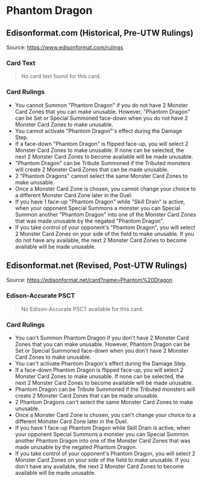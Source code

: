 # Phantom Dragon

## Edisonformat.com (Historical, Pre-UTW Rulings)

Source: https://www.edisonformat.com/rulings

### Card Text

> No card text found for this card.

### Card Rulings

*   You cannot Summon "Phantom Dragon" if you do not have 2 Monster Card Zones that you can make unusable. However, "Phantom Dragon" can be Set or Special Summoned face-down when you do not have 2 Monster Card Zones to make unusable.
*   You cannot activate "Phantom Dragon"'s effect during the Damage Step.
*   If a face-down "Phantom Dragon" is flipped face-up, you will select 2 Monster Card Zones to make unusable. If none can be selected, the next 2 Monster Card Zones to become available will be made unusable.
*   "Phantom Dragon" can be Tribute Summoned if the Tributed monsters will create 2 Monster Card Zones that can be made unusable.
*   2 "Phantom Dragons" cannot select the same Monster Card Zones to make unusable.
*   Once a Monster Card Zone is chosen, you cannot change your choice to a different Monster Card Zone later in the Duel.
*   If you have 1 face-up "Phantom Dragon" while "Skill Drain" is active, when your opponent Special Summons a monster you can Special Summon another "Phantom Dragon" into one of the Monster Card Zones that was made unusable by the negated "Phantom Dragon".
*   If you take control of your opponent's "Phantom Dragon", you will select 2 Monster Card Zones on your side of the field to make unusable. If you do not have any available, the next 2 Monster Card Zones to become available will be made unusable.

## Edisonformat.net (Revised, Post-UTW Rulings)

Source: https://edisonformat.net/card?name=Phantom%20Dragon

### Edison-Accurate PSCT

> No Edison-Accurate PSCT available for this card.

### Card Rulings

*   You can't Summon Phantom Dragon if you don't have 2 Monster Card Zones that you can make unusable. However, Phantom Dragon can be Set or Special Summoned face-down when you don't have 2 Monster Card Zones to make unusable.
*   You can't activate Phantom Dragon's effect during the Damage Step.
*   If a face-down Phantom Dragon is flipped face-up, you will select 2 Monster Card Zones to make unusable. If none can be selected, the next 2 Monster Card Zones to become available will be made unusable.
*   Phantom Dragon can be Tribute Summoned if the Tributed monsters will create 2 Monster Card Zones that can be made unusable.
*   2 Phantom Dragons can't select the same Monster Card Zones to make unusable.
*   Once a Monster Card Zone is chosen, you can't change your choice to a different Monster Card Zone later in the Duel.
*   If you have 1 face-up Phantom Dragon while Skill Drain is active, when your opponent Special Summons a monster you can Special Summon another Phantom Dragon into one of the Monster Card Zones that was made unusable by the negated Phantom Dragon.
*   If you take control of your opponent's Phantom Dragon, you will select 2 Monster Card Zones on your side of the field to make unusable. If you don't have any available, the next 2 Monster Card Zones to become available will be made unusable.
            